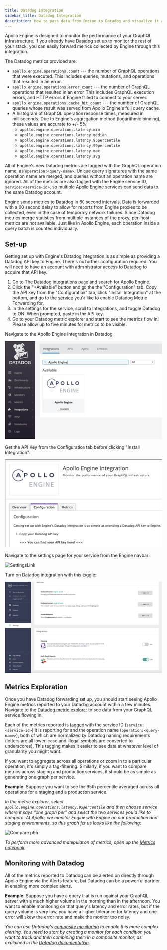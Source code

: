 ```yaml
---
title: Datadog Integration
sidebar_title: Datadog Integration
description: How to pass data from Engine to Datadog and visualize it along with your other metrics.
---
```


Apollo Engine is designed to monitor the performance of your GraphQL infrastructure. If you already have Datadog set up to monitor the rest of your stack, you can easily forward metrics collected by Engine through this integration.

The Datadog metrics provided are:

* `apollo.engine.operations.count` --- the number of GraphQL operations that were executed. This includes queries, mutations, and operations that resulted in an error.
* `apollo.engine.operations.error_count` --- the number of GraphQL operations that resulted in an error. This includes GraphQL execution errors, and HTTP errors if Engine failed to connect to your server.
* `apollo.engine.operations.cache_hit_count` --- the number of GraphQL queries whose result was served from Apollo Engine's full query cache.
* A histogram of GraphQL operation response times, measured in milliseconds. Due to Engine's aggregation method (logarithmic binning), these values are accurate to +/- 5%:
  * `apollo.engine.operations.latency.min`
  * `apollo.engine.operations.latency.median`
  * `apollo.engine.operations.latency.95percentile`
  * `apollo.engine.operations.latency.99percentile`
  * `apollo.engine.operations.latency.max`
  * `apollo.engine.operations.latency.avg`

All of Engine's new Datadog metrics are tagged with the GraphQL operation name, as `operation:<query-name>`. Unique query signatures with the same operation name are merged, and queries without an operation name are ignored.
All of the metrics are also tagged with the Engine service ID, `service:<service-id>`, so multiple Apollo Engine services can send data to the same Datadog account.

Engine sends metrics to Datadog in 60 second intervals. Data is forwarded with a 60 second delay to allow for reports from Engine proxies to be collected, even in the case of temporary network failures.
Since Datadog metrics merge statistics from multiple instances of the proxy, per-host metrics are not available. Just like in Apollo Engine, each operation inside a query batch is counted individually.

## Set-up

Getting set up with Engine's Datadog integration is as simple as providing a Datadog API key to Engine. There's no further configuration required! You will need to have an account with administrator access to Datadog to acquire that API key.

1. Go to The [Datadog integrations page](https://app.datadoghq.com/account/settings) and search for Apollo Engine.
2. Click the "+Available" button and go the the "Configuration" tab. Copy the API key from the "Configuration" tab, click "Install Integration" at the bottom, and go to the [service](https://engine.apollographql.com) you'd like to enable Datadog Metric Forwarding for.
3. In the settings for the service, scroll to Integrations, and toggle Datadog to ON. When prompted, paste in the API key.
4. Go to your Datadog metric explorer and start to see the metrics flow in! Please allow up to five minutes for metrics to be visible.

Navigate to the Apollo Engine Integration in Datadog

![IntegrationTile](./img/datadog/integration-tile.png)

Get the API Key from the Configuration tab before clicking "Install Integration":

![ApiKey](./img/datadog/api-key.png)

Navigate to the settings page for your service from the Engine navbar:

![SettingsLink](./img/datadog/settings-link.png)

Turn on Datadog integration with this toggle:

![Settings](./img/datadog/settings-toggle.png)

## Metrics Exploration

Once you have Datadog forwarding set up, you should start seeing Apollo Engine metrics reported to your Datadog account within a few minutes. Navigate to the [Datadog metric explorer](http://app.datadoghq.com/metric/explorer?exp_metric=apollo.engine.operations.count&exp_group=service&exp_agg=avg&exp_row_type=metric) to see data from your GraphQL service flowing in.

Each of the metrics reported is [tagged](https://www.datadoghq.com/blog/the-power-of-tagged-metrics/) with the service ID (`service:<service-id>`) it is reporting for and the operation name (`operation:<query-name>`), both of which are normalized by Datadog naming requirements (letters are all lower-case and illegal symbols are converted to underscores). This tagging makes it easier to see data at whatever level of granularity you might want.

If you want to aggregate across all operations or zoom in to a particular operation, it's simply a tag-filtering. Similarly, if you want to compare metrics across staging and production services, it should be as simple as generating one graph per service.

**Example**: Suppose you want to see the 95th percentile averaged across all operations for a staging and a production service.

_In the metric explorer, select `apollo.engine.operations.latency.95percentile` and then choose service where it says “one graph per” and select the two services you'd like to compare. At Apollo, we monitor Engine with Engine on our production and staging environments, so this graph for us looks like the following_:

![Compare p95](./img/datadog/datadog.png)

*To perform more advanced manipulation of metrics, open up the [Metrics notebook](https://app.datadoghq.com/notebook).*

## Monitoring with Datadog

All of the metrics reported to Datadog can be alerted on directly through Apollo Engine via the Alerts feature, but Datadog can be a powerful partner in enabling more complex alerts.

**Example**: Suppose you have a query that is run against your GraphQL server with a much higher volume in the morning than in the afternoon. You want to enable monitoring on that query's latency and error rates, but if the query volume is very low, you have a higher tolerance for latency and one error will skew the error rate and make the monitor too noisy.

*You can use Datadog's [composite monitoring](https://docs.datadoghq.com/monitors/monitor_types/composite/) to enable this more complex alerting. You need to start by creating a monitor for each condition you want to track and then combining them in a composite monitor, as explained in the [Datadog documentation](https://docs.datadoghq.com/monitors/monitor_types/composite/).*





